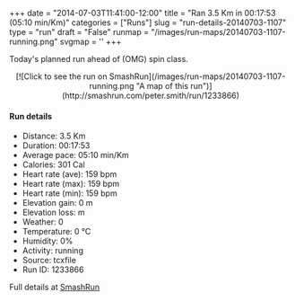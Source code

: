 +++
date = "2014-07-03T11:41:00-12:00"
title = "Ran 3.5 Km in 00:17:53 (05:10 min/Km)"
categories = ["Runs"]
slug = "run-details-20140703-1107"
type = "run"
draft = "False"
runmap = "/images/run-maps/20140703-1107-running.png"
svgmap = '<polyline points="">'
+++

Today's planned run ahead of (OMG) spin class. 



<!--more-->

<center>
[![Click to see the run on SmashRun](/images/run-maps/20140703-1107-running.png "A map of this run")](http://smashrun.com/peter.smith/run/1233866)
</center>

#### Run details

* Distance: 3.5 Km
* Duration: 00:17:53
* Average pace: 05:10 min/Km
* Calories: 301 Cal
* Heart rate (ave): 159 bpm
* Heart rate (max): 159 bpm
* Heart rate (min): 159 bpm
* Elevation gain: 0 m
* Elevation loss:  m
* Weather: 0
* Temperature: 0 &deg;C
* Humidity: 0%
* Activity: running
* Source: tcxfile
* Run ID: 1233866

Full details at [SmashRun](http://smashrun.com/peter.smith/run/1233866)